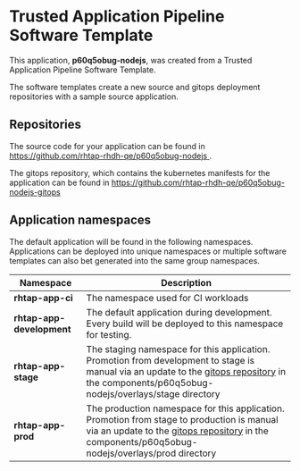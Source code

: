 # Trusted Application Pipeline Software Template

This application, **p60q5obug-nodejs**, was created from a Trusted Application Pipeline Software Template.

The software templates create a new source and gitops deployment repositories with a sample source application. 

## Repositories

The source code for your application can be found in [https://github.com/rhtap-rhdh-qe/p60q5obug-nodejs ](https://github.com/rhtap-rhdh-qe/p60q5obug-nodejs ).
 
The gitops repository, which contains the kubernetes manifests for the application can be found in 
[https://github.com/rhtap-rhdh-qe/p60q5obug-nodejs-gitops ](https://github.com/rhtap-rhdh-qe/p60q5obug-nodejs-gitops ) 

## Application namespaces 

The default application will be found in the following namespaces. Applications can be deployed into unique namespaces or multiple software templates can also bet generated into the same group namespaces.  

|  Namespace   |  Description   |  
| -------- | -------- |
| **rhtap-app-ci** | The namespace used for CI workloads |
| **rhtap-app-development** | The default application during development. Every build will be deployed to this namespace for testing. |
| **rhtap-app-stage** | The staging namespace for this application. Promotion from development to stage is manual via an update to the [gitops repository](https://github.com/rhtap-rhdh-qe/p60q5obug-nodejs-gitops ) in the components/p60q5obug-nodejs/overlays/stage directory |
| **rhtap-app-prod** | The production namespace for this application. Promotion from stage to production is manual via an update to the [gitops repository](https://github.com/rhtap-rhdh-qe/p60q5obug-nodejs-gitops ) in the components/p60q5obug-nodejs/overlays/prod directory |